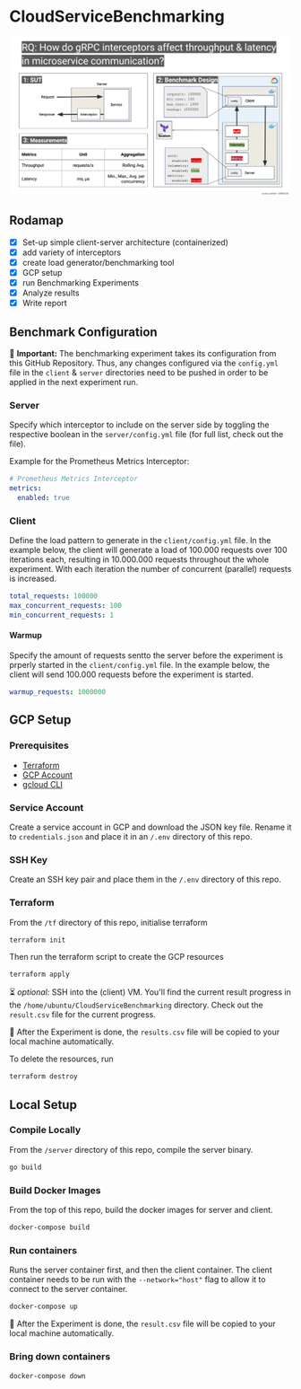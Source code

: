 # CloudServiceBenchmarking

![](deliverables/CSB_2nd_Mst.png)


## Rodamap
- [X] Set-up simple client-server architecture (containerized)
- [X] add variety of interceptors
- [X] create load generator/benchmarking tool
- [X] GCP setup
- [X] run Benchmarking Experiments
- [X] Analyze results
- [X] Write report

## Benchmark Configuration
📢 **Important:** The benchmarking experiment takes its configuration from this GitHub Repository. Thus, any changes configured via the ```config.yml``` file in the ```client``` & ```server``` directories need to be pushed in order to be applied in the next experiment run.

### Server
Specify which interceptor to include on the server side by toggling the respective boolean in the ```server/config.yml``` file (for full list, check out the file). 

Example for the Prometheus Metrics Interceptor:
```yml
# Prometheus Metrics Interceptor
metrics:
  enabled: true
```

### Client
Define the load pattern to generate in the ```client/config.yml``` file. In the example below, the client will generate a load of 100.000 requests over 100 iterations each, resulting in 10.000.000 requests throughout the whole experiment. With each iteration the number of concurrent (parallel) requests is increased.
```yml
total_requests: 100000
max_concurrent_requests: 100
min_concurrent_requests: 1
```
#### Warmup
Specify the amount of requests sentto the server before the experiment is prperly started in the ```client/config.yml``` file. In the example below, the client will send 100.000 requests before the experiment is started.
```yml
warmup_requests: 1000000
```



## GCP Setup
### Prerequisites
- [Terraform](https://learn.hashicorp.com/tutorials/terraform/install-cli)
- [GCP Account](https://cloud.google.com/)
- [gcloud CLI](https://cloud.google.com/sdk/docs/install)

### Service Account
Create a service account in GCP and download the JSON key file. Rename it to ```credentials.json``` and place it in an ```/.env``` directory of this repo.

### SSH Key
Create an SSH key pair and place them in the ```/.env``` directory of this repo.

### Terraform
From the ```/tf``` directory of this repo, initialise terraform
```bash
terraform init
```
Then run the terraform script to create the GCP resources
```bash
terraform apply
```
⏳ *optional:* SSH into the (client) VM. You'll find the current result progress in the ```/home/ubuntu/CloudServiceBenchmarking``` directory. Check out the ```result.csv``` file for the current progress. 

🏁 After the Experiment is done, the ```results.csv``` file will be copied to your local machine automatically.

To delete the resources, run
```bash
terraform destroy
```

## Local Setup
### Compile Locally
From the ```/server``` directory of this repo, compile the server binary.
```bash
go build
```



### Build Docker Images
From the top of this repo, build the docker images for server and client.

```bash
docker-compose build
```
### Run containers
Runs the server container first, and then the client container. The client container needs to be run with the `--network="host"` flag to allow it to connect to the server container.
``` bash
docker-compose up
```
🏁 After the Experiment is done, the ```result.csv``` file will be copied to your local machine automatically.

### Bring down containers
```bash
docker-compose down
```
